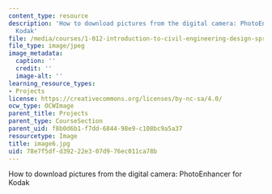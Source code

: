 ```yaml
---
content_type: resource
description: 'How to download pictures from the digital camera: PhotoEnhancer for
  Kodak'
file: /media/courses/1-012-introduction-to-civil-engineering-design-spring-2002/78e7f5dfd39222e307d976ec011ca78b_image6.jpg
file_type: image/jpeg
image_metadata:
  caption: ''
  credit: ''
  image-alt: ''
learning_resource_types:
- Projects
license: https://creativecommons.org/licenses/by-nc-sa/4.0/
ocw_type: OCWImage
parent_title: Projects
parent_type: CourseSection
parent_uid: f8b0d6b1-f7dd-6844-98e9-c108bc9a5a37
resourcetype: Image
title: image6.jpg
uid: 78e7f5df-d392-22e3-07d9-76ec011ca78b
---
```

How to download pictures from the digital camera: PhotoEnhancer for Kodak